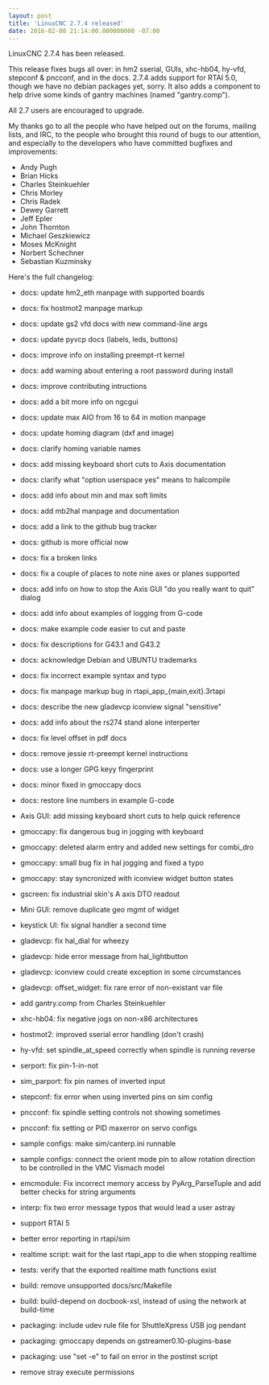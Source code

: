 ```yaml
---
layout: post
title: 'LinuxCNC 2.7.4 released'
date: 2016-02-08 21:14:00.000000000 -07:00
---
```

LinuxCNC 2.7.4 has been released.

This release fixes bugs all over: in hm2 sserial, GUIs, xhc-hb04, hy-vfd,
stepconf & pncconf, and in the docs.  2.7.4 adds support for RTAI 5.0,
though we have no debian packages yet, sorry.  It also adds a component
to help drive some kinds of gantry machines (named "gantry.comp").

All 2.7 users are encouraged to upgrade.

My thanks go to all the people who have helped out on the forums,
mailing lists, and IRC, to the people who brought this round of bugs
to our attention, and especially to the developers who have committed
bugfixes and improvements:

* Andy Pugh
* Brian Hicks
* Charles Steinkuehler
* Chris Morley
* Chris Radek
* Dewey Garrett
* Jeff Epler
* John Thornton
* Michael Geszkiewicz
* Moses McKnight
* Norbert Schechner
* Sebastian Kuzminsky

Here's the full changelog:

* docs: update hm2_eth manpage with supported boards
* docs: fix hostmot2 manpage markup
* docs: update gs2 vfd docs with new command-line args
* docs: update pyvcp docs (labels, leds, buttons)
* docs: improve info on installing preempt-rt kernel
* docs: add warning about entering a root password during install
* docs: improve contributing intructions
* docs: add a bit more info on ngcgui
* docs: update max AIO from 16 to 64 in motion manpage 
* docs: update homing diagram (dxf and image)
* docs: clarify homing variable names
* docs: add missing keyboard short cuts to Axis documentation
* docs: clarify what "option userspace yes" means to halcompile
* docs: add info about min and max soft limits
* docs: add mb2hal manpage and documentation
* docs: add a link to the github bug tracker
* docs: github is more official now
* docs: fix a broken links
* docs: fix a couple of places to note nine axes or planes supported
* docs: add info on how to stop the Axis GUI "do you really want to
    quit" dialog
* docs: add info about examples of logging from G-code
* docs: make example code easier to cut and paste
* docs: fix descriptions for G43.1 and G43.2
* docs: acknowledge Debian and UBUNTU trademarks
* docs: fix incorrect example syntax and typo
* docs: fix manpage markup bug in rtapi_app_{main,exit}.3rtapi
* docs: describe the new gladevcp iconview signal "sensitive"
* docs: add info about the rs274 stand alone interperter
* docs: fix level offset in pdf docs
* docs: remove jessie rt-preempt kernel instructions
* docs: use a longer GPG keyy fingerprint
* docs: minor fixed in gmoccapy docs
* docs: restore line numbers in example G-code

* Axis GUI: add missing keyboard short cuts to help quick reference
* gmoccapy: fix dangerous bug in jogging with keyboard
* gmoccapy: deleted alarm entry and added new settings for combi_dro
* gmoccapy: small bug fix in hal jogging and fixed a typo
* gmoccapy: stay syncronized with iconview widget button states
* gscreen: fix industrial skin's A axis DTO readout
* Mini GUI: remove duplicate geo mgmt of widget
* keystick UI: fix signal handler a second time
* gladevcp: fix hal_dial for wheezy
* gladevcp: hide error message from hal_lightbutton
* gladevcp: iconview could create exception in some circumstances
* gladevcp: offset_widget: fix rare error of non-existant var file

* add gantry.comp from Charles Steinkuehler
* xhc-hb04: fix negative jogs on non-x86 architectures
* hostmot2: improved sserial error handling (don't crash)
* hy-vfd: set spindle_at_speed correctly when spindle is running
    reverse
* serport: fix pin-1-in-not
* sim_parport: fix pin names of inverted input

* stepconf: fix error when using inverted pins on sim config
* pncconf: fix spindle setting controls not showing sometimes
* pncconf: fix setting or PID maxerror on servo configs
* sample configs: make sim/canterp.ini runnable
* sample configs: connect the orient mode pin to allow rotation
    direction to be controlled in the VMC Vismach model

* emcmodule: Fix incorrect memory access by PyArg_ParseTuple and add
    better checks for string arguments
* interp: fix two error message typos that would lead a user astray
* support RTAI 5
* better error reporting in rtapi/sim

* realtime script: wait for the last rtapi_app to die when stopping
    realtime
* tests: verify that the exported realtime math functions exist
* build: remove unsupported docs/src/Makefile
* build: build-depend on docbook-xsl, instead of using the network
    at build-time
* packaging: include udev rule file for ShuttleXpress USB jog pendant
* packaging: gmoccapy depends on gstreamer0.10-plugins-base
* packaging: use "set -e" to fail on error in the postinst script
* remove stray execute permissions

